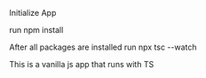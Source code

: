 Initialize App

run npm install 

After all packages are installed run npx tsc --watch


This is a vanilla js app that runs with TS